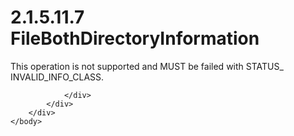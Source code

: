 <html dir="LTR" xmlns:mshelp="http://msdn.microsoft.com/mshelp" xmlns:ddue="http://ddue.schemas.microsoft.com/authoring/2003/5" xmlns:xlink="http://www.w3.org/1999/xlink" xmlns:tool="http://www.microsoft.com/tooltip">
    <head>
        <meta http-equiv="Content-Type" content="text/html; CHARSET=utf-8"></meta>
        <meta name="save" content="history"></meta>
        <title>2.1.5.11.7 FileBothDirectoryInformation</title>
        <xml>
            <mshelp:toctitle title="2.1.5.11.7 FileBothDirectoryInformation"></mshelp:toctitle>
            <mshelp:rltitle title="[MS-FSA]: FileBothDirectoryInformation"></mshelp:rltitle>
            <mshelp:keyword index="A" term="a5cd28e7-c3e4-4eea-9f0a-1504dc7f890a"></mshelp:keyword>
            <mshelp:attr name="DCSext.ContentType" value="open specification"></mshelp:attr>
            <mshelp:attr name="AssetID" value="a5cd28e7-c3e4-4eea-9f0a-1504dc7f890a"></mshelp:attr>
            <mshelp:attr name="TopicType" value="kbRef"></mshelp:attr>
            <mshelp:attr name="DCSext.Title" value="[MS-FSA]: FileBothDirectoryInformation" />
        </xml>
    </head>
    <body>
        <div id="header">
            <h1 class="heading">2.1.5.11.7 FileBothDirectoryInformation</h1>
        </div>
        <div id="mainSection">
            <div id="mainBody">
                <div id="allHistory" class="saveHistory"></div>
                <div id="sectionSection0" class="section" name="collapseableSection">
                    

<p>This operation is not supported and MUST be failed with
STATUS_ INVALID_INFO_CLASS.</p>


                </div>
            </div>
        </div>
    </body>
</html>